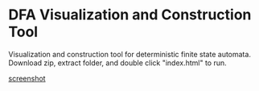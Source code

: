 # DFA Visualization and Construction Tool

Visualization and construction tool for deterministic finite state automata.
Download zip, extract folder, and double click "index.html" to run.

[screenshot](https://i.imgur.com/I3IgB3T.png)
